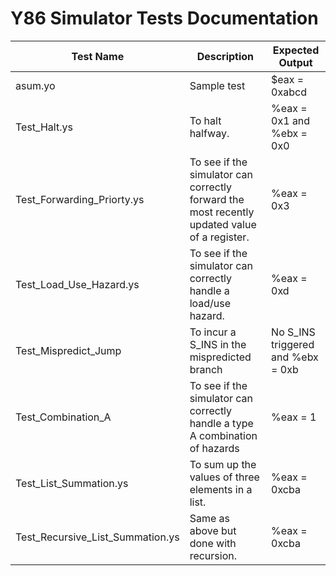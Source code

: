 # Y86 Simulator Tests Documentation

| Test Name | Description | Expected Output |
| --- | --- | --- |
| asum.yo | Sample test | $eax = 0xabcd |
| Test_Halt.ys | To halt halfway. | %eax = 0x1 and %ebx = 0x0 |
| Test_Forwarding_Priorty.ys | To see if the simulator can correctly forward the most recently updated value of a register. | %eax = 0x3 |
| Test_Load_Use_Hazard.ys | To see if the simulator can correctly handle a load/use hazard.  | %eax = 0xd |
| Test_Mispredict_Jump | To incur a S_INS in the mispredicted branch | No S_INS triggered and %ebx = 0xb |
| Test_Combination_A | To see if the simulator can correctly handle a type A combination of hazards | %eax = 1 |
| Test_List_Summation.ys | To sum up the values of three elements in a list. | %eax = 0xcba |
| Test_Recursive_List_Summation.ys | Same as above but done with recursion. | %eax = 0xcba |
